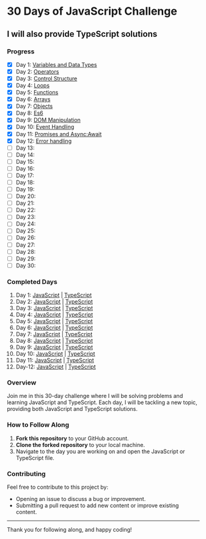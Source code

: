 # 30 Days of JavaScript Challenge
## I will also provide TypeScript solutions

### Progress
- [x] Day 1: [Variables and Data Types](https://github.com/Abdullah-dev0/30-days-javascript-And-typescript/blob/main/Day-1-Javascript/Day-1.js)
- [x] Day 2: [Operators](https://github.com/Abdullah-dev0/30-days-javascript-And-typescript/tree/main/Day-2)
- [x] Day 3: [Control Structure](https://github.com/Abdullah-dev0/30-days-javascript-And-typescript/tree/main/Day-3)
- [x] Day 4: [Loops](https://github.com/Abdullah-dev0/30-days-javascript-And-typescript/tree/main/Day-4)
- [x] Day 5: [Functions](https://github.com/Abdullah-dev0/30-days-javascript-And-typescript/tree/main/Day-5)
- [x] Day 6: [Arrays](https://github.com/Abdullah-dev0/30-days-javascript-And-typescript/tree/main/Day-6)
- [x] Day 7: [Objects](https://github.com/Abdullah-dev0/30-days-javascript-And-typescript/tree/main/Day-7)
- [x] Day 8: [Es6](https://github.com/Abdullah-dev0/30-days-javascript-And-typescript/tree/main/Day-8)
- [x] Day 9: [DOM Manipulation](https://github.com/Abdullah-dev0/30-days-javascript-And-typescript/tree/main/Day-9)
- [x] Day 10: [Event Handling](https://github.com/Abdullah-dev0/30-days-javascript-And-typescript/tree/main/Day-10)
- [x] Day 11: [Promises and Async:Await](https://github.com/Abdullah-dev0/30-days-javascript-And-typescript/tree/main/Day-11)
- [x] Day 12: [Error handling](https://github.com/Abdullah-dev0/30-days-javascript-And-typescript/tree/main/Day-12)
- [ ] Day 13:
- [ ] Day 14:
- [ ] Day 15:
- [ ] Day 16:
- [ ] Day 17:
- [ ] Day 18:
- [ ] Day 19:
- [ ] Day 20:
- [ ] Day 21:
- [ ] Day 22:
- [ ] Day 23:
- [ ] Day 24:
- [ ] Day 25:
- [ ] Day 26:
- [ ] Day 27:
- [ ] Day 28:
- [ ] Day 29:
- [ ] Day 30:

### Completed Days
1. Day 1: [JavaScript](https://github.com/Abdullah-dev0/30-days-javascript-And-typescript/blob/main/Day-1-Javascript/Day-1.js) | [TypeScript](https://github.com/Abdullah-dev0/30-days-javascript-And-typescript/blob/main/Day-1-typescript/day-1.ts)
2. Day 2: [JavaScript](https://github.com/Abdullah-dev0/30-days-javascript-And-typescript/blob/main/Day-2/Javascript/day-2-javascript.js) | [TypeScript](https://github.com/Abdullah-dev0/30-days-javascript-And-typescript/blob/main/Day-2/Typescript/day-2-typescript.ts)
3. Day 3: [JavaScript](https://github.com/Abdullah-dev0/30-days-javascript-And-typescript/blob/main/Day-3/javascript/day-3-javascript.js) | [TypeScript](https://github.com/Abdullah-dev0/30-days-javascript-And-typescript/blob/main/Day-3/Typescript/day-3-typescript.ts)
4. Day 4: [JavaScript](https://github.com/Abdullah-dev0/30-days-javascript-And-typescript/blob/main/Day-4/Javascript/day-4-javascript.js) | [TypeScript](https://github.com/Abdullah-dev0/30-days-javascript-And-typescript/blob/main/Day-4/Typescript/day-4-typescript.ts)
5. Day 5: [JavaScript](https://github.com/Abdullah-dev0/30-days-javascript-And-typescript/blob/main/Day-5/Javascript/day-5-javascript.js) | [TypeScript](https://github.com/Abdullah-dev0/30-days-javascript-And-typescript/blob/main/Day-5/Typescript/day-5-typescript.ts)
6. Day 6: [JavaScript](https://github.com/Abdullah-dev0/30-days-javascript-And-typescript/blob/main/Day-6/Javascript/day-6-javascript.js) | [TypeScript](https://github.com/Abdullah-dev0/30-days-javascript-And-typescript/blob/main/Day-6/Typescript/day-5-typescript.ts)
7. Day 7: [JavaScript](https://github.com/Abdullah-dev0/30-days-javascript-And-typescript/blob/main/Day-7/Javascript/day-7-javascript.js) | [TypeScript](https://github.com/Abdullah-dev0/30-days-javascript-And-typescript/blob/main/Day-7/Typescript/day-7-typescript.ts)
8. Day 8: [JavaScript](https://github.com/Abdullah-dev0/30-days-javascript-And-typescript/blob/main/Day-8/Javascript/day-8-javascript.js) | [TypeScript](https://github.com/Abdullah-dev0/30-days-javascript-And-typescript/blob/main/Day-8/Typescript/day-8-typescript.ts)
9. Day 9: [JavaScript](https://github.com/Abdullah-dev0/30-days-javascript-And-typescript/blob/main/Day-9/Javascript/script.js) | [TypeScript](https://github.com/Abdullah-dev0/30-days-javascript-And-typescript/blob/main/Day-9/Typescript/script.ts)
10. Day 10: [JavaScript](https://github.com/Abdullah-dev0/30-days-javascript-And-typescript/blob/main/Day-10/Javascript/script.js) | [TypeScript](https://github.com/Abdullah-dev0/30-days-javascript-And-typescript/blob/main/Day-10/Typescript/script.ts)
11. Day 11: [JavaScript](https://github.com/Abdullah-dev0/30-days-javascript-And-typescript/blob/main/Day-11/Javascript/day-11-javascript.js) | [TypeScript](https://github.com/Abdullah-dev0/30-days-javascript-And-typescript/blob/main/Day-11/Typescript/day-11-typescript.ts)
12. Day-12: [JavaScript](https://github.com/Abdullah-dev0/30-days-javascript-And-typescript/blob/main/Day-12/Javascript/day-12-javascript.js) | [TypeScript](https://github.com/Abdullah-dev0/30-days-javascript-And-typescript/blob/main/Day-12/Typescript/day-12-typescript.ts)

### Overview
Join me in this 30-day challenge where I will be solving problems and learning JavaScript and TypeScript. Each day, I will be tackling a new topic, providing both JavaScript and TypeScript solutions.

### How to Follow Along
1. **Fork this repository** to your GitHub account.
2. **Clone the forked repository** to your local machine.
3. Navigate to the day you are working on and open the JavaScript or TypeScript file.

### Contributing
Feel free to contribute to this project by:
- Opening an issue to discuss a bug or improvement.
- Submitting a pull request to add new content or improve existing content.

---

Thank you for following along, and happy coding!
